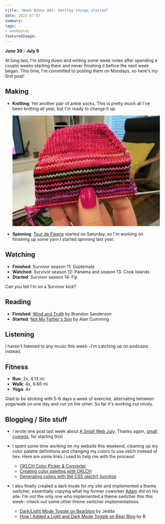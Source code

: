 ```yaml
---
title: "Week Notes 001: Getting things started"
date: 2025-07-07
summary:
tags:
- weeknotes
featuredImage:
---
```

**June 30 - July 6**

At long last, I'm sitting down and writing some week notes after spending a couple weeks starting them and never finishing it before the next week began. This time, I'm committed to posting them on Mondays, so here's my first post!

## Making
* **Knitting**: Yet another pair of ankle socks. This is pretty much all I've been knitting all year, but I'm ready to change it up.

  ![The toe of a handknit sock held up in front of a bookcase.](../images/ankle-sock.jpg)
* **Spinning**:  [Tour de Fleece](https://spinoffmagazine.com/tour-de-fleece-coming-ready/) started on Saturday, so I'm working on finishing up some yarn I started spinning last year. 

## Watching
* **Finished**: Survivor season 11: Guatemala
* **Watched**: Survivor season 12: Panama and season 13: Cook Islands
* **Started**: Survivor season 14: Fiji

Can you tell I'm on a Survivor kick?

## Reading
* **Finished**: [Wind and Truth](https://app.thestorygraph.com/books/b67a3e79-d844-4032-86a3-a120cfe2115a) by Brandon Sanderson
* **Started**: [Not My Father's Son](https://app.thestorygraph.com/books/230332fc-5eb2-4be9-92bc-c7f441af94a8) by Alan Cumming

## Listening
I haven't listened to any music this week--I'm catching up on podcasts instead.

## Fitness
* **Run**: 2x, 4.13 mi
* **Walk**: 4x, 6.66 mi
* **Yoga**: 4x

Glad to be sticking with 5-6 days a week of exercise, alternating between yoga/walk on one day and run on the other. So far it's working out nicely.

## Blogging / Site stuff
* I wrote one post last week about [A Small Web July](/a-small-web-july). Thanks again, [small cypress](https://smallcypress.bearblog.dev/a-small-web-july/), for starting this!

* I spent some time working on my website this weekend, cleaning up my color palette definitions and changing my colors to use oklch instead of hex. Here are some links I used to help me with the process!

	* [OKLCH Color Picker & Converter](https://oklch.com)
	* [Creating color palettes with OKLCH](https://blog.logrocket.com/oklch-css-consistent-accessible-color-palettes/#creating-color-palettes-with-oklch)
	* [Generating colors with the CSS oklch() function](https://gomakethings.com/generating-colors-with-the-css-oklch-function)

* I also finally created a dark mode for my site and implemented a theme switcher, essentially copying what my former coworker [Adam](https://varn.dev) did on his site. I'm not the only one who implemented a theme switcher this this week--check out some other theme switcher implementations.

	* [Dark/Light Mode Toggle on Bearblog](https://notes.jeddacp.com/darklight-mode-toggle-on-bearblog) by Jedda
	* [How I Added a Light and Dark Mode Toggle on Bear Blog](https://binarydigit.city/light-dark-mode-toggle-bear-blog) by B
